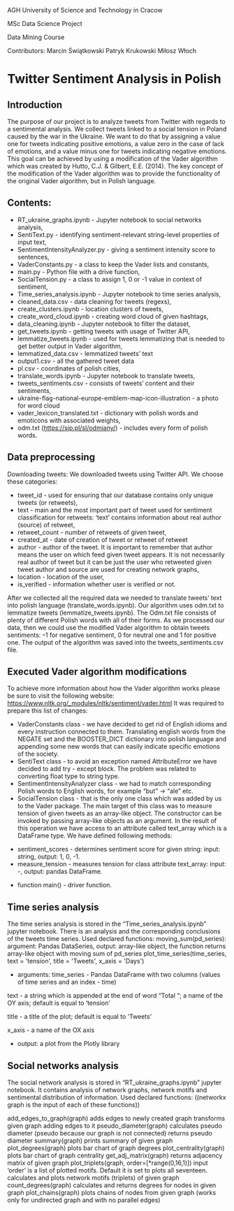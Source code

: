 AGH University of Science and Technology in Cracow

MSc Data Science Project

Data Mining Course

Contributors:
Marcin Świątkowski
Patryk Krukowski
Miłosz Włoch

# Twitter Sentiment Analysis in Polish 
## Introduction
The purpose of our project is to analyze tweets from Twitter with regards to a sentimental analysis. We collect tweets linked to a social tension in Poland caused by the war in the Ukraine. We want to do that by assigning a value one for tweets indicating positive emotions, a value zero in the case of lack of emotions, and a value minus one for tweets indicating negative emotions. This goal can be achieved by using a modification of the Vader algorithm which was created by Hutto, C.J. & Gilbert, E.E. (2014). The key concept of the modification of the Vader algorithm was to provide the functionality of the original Vader algorithm, but in Polish language.

## Contents:
* RT_ukraine_graphs.ipynb - Jupyter notebook to social networks analysis,
* SentiText.py - identifying sentiment-relevant string-level properties of input text,
* SentimentIntensityAnalyzer.py - giving a sentiment intensity score to sentences,
* VaderConstants.py - a class to keep the Vader lists and constants,
* main.py - Python file with a drive function,
* SocialTension.py - a class to assign 1, 0 or -1 value in context of sentiment,
* Time_series_analysis.ipynb - Jupyter notebook to time series analysis,
* cleaned_data.csv - data cleaning for tweets (regexs),
* create_clusters.ipynb - location clusters of tweets,
* create_word_cloud.ipynb - creating word cloud of given hashtags,
* data_cleaning.ipynb - Jupyter notebook to filter the dataset,
* get_tweets.ipynb - getting tweets with usage of Twitter API,
* lemmatize_tweets.ipynb - used for tweets lemmatizing that is needed to get better output in Vader algorithm,
* lemmatized_data.csv - lemmatized tweets’ text
* output1.csv - all the gathered tweet data
* pl.csv - coordinates of polish cities,
* translate_words.ipynb - Jupyter notebook to translate tweets,
* tweets_sentiments.csv - consists of tweets’ content and their sentiments,
* ukraine-flag-national-europe-emblem-map-icon-illustration - a photo for word cloud
* vader_lexicon_translated.txt - dictionary with polish words and emoticons with associated weights, 
* odm.txt (https://sjp.pl/sl/odmiany/) - includes every form of polish words.

## Data preprocessing
Downloading tweets:
We downloaded tweets using Twitter API. We choose these categories:  
* tweet_id - used for ensuring that our database contains only unique tweets (or retweets),
* text - main and the most important part of tweet used for sentiment classification for retweets: ‘text’ contains information about real author (source) of retweet,
* retweet_count - number of retweets of given tweet,
* created_at - date of creation of tweet or retweet of retweet
* author - author of the tweet. It is important to remember that author means the user on which feed given tweet appears. It is not necessarily real author of tweet but it can be just the user who retweeted given tweet author and source are used for creating network graphs,
* location - location of the user,
* is_verified - information whether user is verified or not.

After we collected all the required data we needed to translate tweets’ text into polish language (translate_words.ipynb). Our algorithm uses odm.txt to lemmatize tweets (lemmatize_tweets.ipynb). The Odm.txt file consists of plenty of different Polish words with all of their forms. As we processed our data, then we could use the modified Vader algorithm to obtain tweets sentiments: –1 for negative sentiment, 0 for neutral one and 1 for positive one. The output of the algorithm was saved into the tweets_sentiments.csv file. 

## Executed Vader algorithm modifications
To achieve more information about how the Vader algorithm works please be sure to visit the following website: https://www.nltk.org/_modules/nltk/sentiment/vader.html
It was required to prepare this list of changes:
* VaderConstants class - we have decided to get rid of English idioms and every instruction connected to them.
Translating english words from the NEGATE set and the BOOSTER_DICT dictionary into polish language and appending some new words that can easily indicate specific emotions of the society.
* SentiText class - to avoid an exception named AttributeError we have decided to add try - except block. The problem was related to converting float type to string type.
* SentimentIntensityAnalyzer class - we had to match corresponding Polish words to English words, for example “but” -> “ale” etc.
* SocialTension class - that is the only one class which was added by us to the Vader package. The main target of this class was to measure tension of given tweets as an array-like object. The constructor can be invoked by passing array-like objects as an argument. In the result of this operation we have access to an attribute called text_array which is a DataFrame type. We have defined following methods:
- sentiment_scores - determines sentiment score for given string: input: string, output: 1, 0, -1.
- measure_tension - measures tension for class attribute text_array: input: -, output: pandas DataFrame.
* function main() - driver function.
## Time series analysis
The time series analysis is stored in the  “Time_series_analysis.ipynb” jupyter notebook. There is an analysis and the corresponding conclusions of the tweets time series. Used declared functions:
moving_sum(pd_series):
argument: Pandas DataSeries,
output: array-like object, the function returns array-like object with moving sum of pd_series
plot_time_series(time_series, text = 'tension', title = 'Tweets', x_axis = 'Days')
- arguments: 
time_series - Pandas DataFrame with two columns (values of time series and an index - time)
 
text - a string which is appended at the end of  word “Total “; a name of the OY axis; default is equal to ‘tension’

title - a title of the plot; default is equal to ‘Tweets’

x_axis - a name of the OX axis
- output: a plot from the Plotly library
## Social networks analysis
The social network analysis is stored in “RT_ukraine_graphs.ipynb” jupyter notebook. It contains analysis of network graphs, network motifs and sentimental distribution of information. Used declared functions:
((networkx graph is the input of each of these functions))

add_edges_to_graph(graph)
adds edges to newly created graph
transforms given graph adding edges to it
pseudo_diameter(graph)
calculates pseudo diameter (pseudo because our graph is not connected)
returns pseudo diameter
summary(graph)
prints summary of given graph
plot_degrees(graph)
plots bar chart of graph degrees
plot_centrality(graph)
plots bar chart of graph centrality
get_adj_matrix(graph)
returns adjacency matrix of given graph
plot_triplets(graph, order=[*range(0,16,1)])
input ‘order’ is a list of plotted motifs. Default it is set to plots all seventeen.
calculates and plots network motifs (triplets) of given graph
count_degrees(graph)
calculates and returns degrees for nodes in given graph
plot_chains(graph)
plots chains of nodes from given graph (works only for undirected graph and with no parallel edges)

